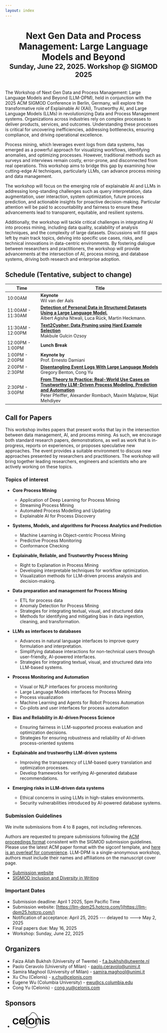 ```yaml
---
layout: index
---
```


<center><h1>Next Gen Data and Process Management: Large Language Models and Beyond 
<div style="font-size: 16pt">Sunday, June 22, 2025. Workshop @ SIGMOD 2025</div></h1></center>


<br/>
The Workshop of Next Gen Data and Process Management: Large Language Models and Beyond (LLM-DPM), held in conjunction with the 2025 ACM SIGMOD Conference in Berlin, Germany, will explore the transformative role of Explainable AI (XAI), Trustworthy AI, and Large Language Models (LLMs) in revolutionizing Data and Process Management systems. Organizations across industries rely on complex processes to deliver products, services, and outcomes. Understanding these processes is critical for uncovering inefficiencies, addressing bottlenecks, ensuring compliance, and driving operational excellence.  

Process mining, which leverages event logs from data systems, has emerged as a powerful approach for visualizing workflows, identifying anomalies, and optimizing processes. However, traditional methods such as surveys and interviews remain costly, error-prone, and disconnected from real operations. This workshop aims to bridge this gap by examining how cutting-edge AI techniques, particularly LLMs, can advance process mining and data management.  

The workshop will focus on the emerging role of explainable AI and LLMs in addressing long-standing challenges such as query interpretation, data augmentation, user interaction, system optimization, future process prediction, and actionable insights for proactive decision-making. Particular attention will be paid to accountability and fairness to ensure these advancements lead to transparent, equitable, and resilient systems.  

Additionally, the workshop will tackle critical challenges in integrating AI into process mining, including data quality, scalability of analysis techniques, and the complexity of large datasets. Discussions will fill gaps left by main track topics, delving into specific use cases, risks, and technical innovations in data-centric environments. By fostering dialogue between researchers and practitioners, the workshop will provide advancements at the intersection of AI, process mining, and database systems, driving both research and enterprise adoption.  

## Schedule (Tentative, subject to change)

<!--The program will consist of one keynote from [Wil van der Aalst](https://en.wikipedia.org/wiki/Wil_van_der_Aalst) (widely considered the godfather of Process Mining), panels, and contributed talks, including talks on accepted papers and other invited talks. -->


| Time      | Title |
| ----------- | ----------- |
| 10:00AM      | **Keynote** <br> Wil van der Aals |
| 11:00AM - 11:30AM| [**Detection of Personal Data in Structured Datasets Using a Large Language Model.**](./files/personaldata.pdf) <br>  Albert Agisha Ntwali, Luca Rück, Martin Heckmann. |
|11:30AM - 12:00PM|  [**Text2Cypher: Data Pruning using Hard Example Selection**](./files/text2cypher.pdf)<br/> Makbule Gulcin Ozsoy|
|12:00PM - 1:00PM| **Lunch Break** |
|1:00PM - 2:00PM| **Keynote by** <br/> Prof. Ernesto Damiani|
|2:00PM - 2:30PM| [**Disentangling Event Logs With Large Language Models**](./files/eventlog-llm.pdf) <br/> Gregory Benton, Cong Yu|
|2:30PM - 3:00PM| [**From Theory to Practice: Real-World Use Cases on Trustworthy LLM-Driven Process Modeling, Prediction and Automation**](./files/trustpm.pdf)<br/> Peter Pfeiffer, Alexander Rombach, Maxim Majlatow, Nijat Mehdiyev|

## Call for Papers


This workshop invites papers that present works that lay in the intersection between data management, AI, and process mining.   As such, we encourage both standard research papers, demonstrations, as well as work that is in-progress, reports on experiences, or proposes speculative new approaches. The event provides a suitable environment to discuss new approaches presented by researchers and practitioners.  The workshop will bring together leading researchers, engineers and scientists who are actively working on these topics.  

### Topics of interest

* **Core Process Mining**
    * Application of Deep Learning for Process Mining
    * Streaming Process Mining
    * Automated Process Modelling and Updating
    * Explainable AI for Process Discovery

* **Systems, Models, and algorithms for Process Analytics and Prediction**
    * Machine Learning in Object-centric Process Mining
    * Predictive Process Monitoring
    * Conformance Checking

* **Explainable, Reliable, and Trustworthy Process Mining**
    * Right to Explanation in Process Mining
    * Developing interpretable techniques for workflow optimization.
    * Visualization methods for LLM-driven process analysis and decision-making.

* **Data preparation and management for Process Mining**
    * ETL for process data
    * Anomaly Detection for Process Mining
    * Strategies for integrating textual, visual, and structured data
    * Methods for identifying and mitigating bias in data ingestion, cleaning, and transformation.

* **LLMs as interfaces to databases**
    * Advances in natural language interfaces to improve query formulation and interpretation.
    * Simplifying database interactions for non-technical users through user-friendly, AI-powered interfaces.
    * Strategies for integrating textual, visual, and structured data into LLM-based systems.

* **Process Monitoring and Automation**
    * Visual or NLP interfaces for process monitoring
    * Large Language Models interfaces for Process Mining
    * Process visualization
    * Machine Learning and Agents for Robot Process Automation
    * Co-pilots and user interfaces for process automation

* **Bias and Reliability in AI-driven Process Science**
    * Ensuring fairness in LLM-supported process evaluation and optimization decisions.
    * Strategies for ensuring robustness and reliability of AI-driven process-oriented systems

* **Explainable and trustworthy LLM-driven systems**
    * Improving the transparency of LLM-based query translation and optimization processes.
    * Develop frameworks for verifying AI-generated database recommendations.

* **Emerging risks in LLM-driven data systems**
    * Ethical concerns in using LLMs in high-stakes environments.
    * Security vulnerabilities introduced by AI-powered database systems.


### Submission Guidelines

We invite submissions from 4 to 8 pages, not including references. 
<!--Papers may have at most 2 additional appendix pages.-->
Authors are requested to prepare submissions following the [ACM proceedings format](https://www.acm.org/publications/proceedings-template) consistent with the SIGMOD submission guidelines. Please use the latest ACM paper format with the sigconf template, and [here is an overleaf for convenience](https://www.overleaf.com/latex/templates/association-for-computing-machinery-acm-sig-proceedings-template/bmvfhcdnxfty). LLM-DPM is a single-anonymous workshop, authors must include their names and affiliations on the manuscript cover page.

* [Submission website](https://llm-dpm25.hotcrp.com/)
* [SIGMOD Inclusion and Diversity in Writing](http://2025.sigmod.org/calls_papers_inclusion_and_diversity.shtml)

### Important Dates

* Submission deadline: April 1 2025, 5pm Pacific Time
* Submission website: [https://llm-dpm25.hotcrp.com/](https://llm-dpm25.hotcrp.com/)
* Notification of acceptance: April 25, 2025 --- delayed to ---> May 2, 2025
* Final papers due: May 16, 2025
* Workshop: Sunday, June 22, 2025


## Organizers


* Faiza Allah Bukhsh (University of Twente) - f.a.bukhsh@utwente.nl
* Paolo Ceravolo (University of Milan) - paolo.ceravolo@unimi.it
* Samira Maghool (University of Milan) - samira.maghool@unimi.it
* Xu Chu (Celonis) - x.chu@celonis.com
* Eugene Wu (Columbia University) - ewu@cs.columbia.edu
* Cong Yu (Celonis) - cong.yu@celonis.com


## Sponsors

* <img src="files/images/partner-celonis.svg" alt="Celonis" style="height: 50px; margin-right: 10px;">
